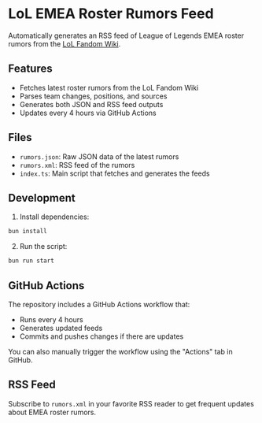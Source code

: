# LoL EMEA Roster Rumors Feed

Automatically generates an RSS feed of League of Legends EMEA roster rumors from the [LoL Fandom Wiki](https://lol.fandom.com/).

## Features

- Fetches latest roster rumors from the LoL Fandom Wiki
- Parses team changes, positions, and sources
- Generates both JSON and RSS feed outputs
- Updates every 4 hours via GitHub Actions

## Files

- `rumors.json`: Raw JSON data of the latest rumors
- `rumors.xml`: RSS feed of the rumors
- `index.ts`: Main script that fetches and generates the feeds

## Development

1. Install dependencies:
```bash
bun install
```

2. Run the script:
```bash
bun run start
```

## GitHub Actions

The repository includes a GitHub Actions workflow that:
- Runs every 4 hours
- Generates updated feeds
- Commits and pushes changes if there are updates

You can also manually trigger the workflow using the "Actions" tab in GitHub.

## RSS Feed

Subscribe to `rumors.xml` in your favorite RSS reader to get frequent updates about EMEA roster rumors.
